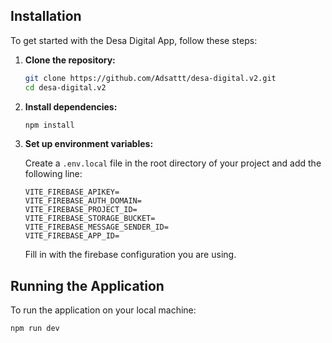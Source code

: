 ## Installation

To get started with the Desa Digital App, follow these steps:

1. **Clone the repository:**

    ```bash
    git clone https://github.com/Adsattt/desa-digital.v2.git
    cd desa-digital.v2
    ```

2. **Install dependencies:**

    ```bash
    npm install
    ```

3. **Set up environment variables:**

    Create a `.env.local` file in the root directory of your project and add the following line:

    ```
    VITE_FIREBASE_APIKEY=
    VITE_FIREBASE_AUTH_DOMAIN=
    VITE_FIREBASE_PROJECT_ID=
    VITE_FIREBASE_STORAGE_BUCKET=
    VITE_FIREBASE_MESSAGE_SENDER_ID=
    VITE_FIREBASE_APP_ID=
    ```

    Fill in with the firebase configuration you are using.

## Running the Application

To run the application on your local machine:

```bash
npm run dev
